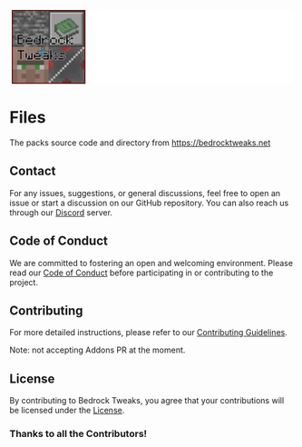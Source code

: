<p align="center">
    <img src="logo.svg"
        height="130">
</p>

# Files
The packs source code and directory from https://bedrocktweaks.net

## Contact
For any issues, suggestions, or general discussions, feel free to open an issue or start a discussion on our GitHub repository. You can also reach us through our [Discord](https://bedrocktweaks.net/discord) server.

## Code of Conduct
We are committed to fostering an open and welcoming environment. Please read our [Code of Conduct](CODE_OF_CONDUCT.md) before participating in or contributing to the project.

## Contributing
For more detailed instructions, please refer to our [Contributing Guidelines](CONTRIBUTING.md).

Note: not accepting Addons PR at the moment.

## License
By contributing to Bedrock Tweaks, you agree that your contributions will be licensed under the [License](LICENSE).

### Thanks to all the Contributors!
<!-- readme: collaborators,contributors -start -->
<!-- readme: collaborators,contributors -end -->